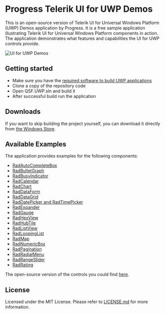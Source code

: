 # Progress Telerik UI for UWP Demos

This is an open-source version of Telerik UI for Universal Windows Platform (UWP) Demos application by Progress. It is a free sample application illustrating Telerik UI for Universal Windows Platform components in action. The application demonstrates what features and capabilities the UI for UWP controls provide.

![UI for UWP Demos](https://store-images.s-microsoft.com/image/apps.62916.13933372686907477.774f044c-0b69-4670-b5bf-dc683eae0ebc.9df70353-b75a-406c-abdd-60f1f6379b7f?w=1398&h=1011&q=60)

## Getting started

* Make sure you have the [required software to build UWP applications](https://docs.microsoft.com/windows/uwp/get-started/get-set-up)
* Clone a copy of the repository code
* Open QSF.UWP.sln and build it
* After successful build run the application 

## Downloads

If you want to skip building the project yourself, you can download it directly from [the Windows Store](https://www.microsoft.com/en-us/store/p/telerik-ui-for-uwp-examples/9n3fgcz50qnl).

## Available Examples

The application provides examples for the following components:

* [RadAutoCompleteBox](http://www.telerik.com/universal-windows-platform-ui/autocompletebox)
* [RadBulletGraph](http://www.telerik.com/universal-windows-platform-ui/bulletgraph)
* [RadBusyIndicator](http://www.telerik.com/universal-windows-platform-ui/busyindicator)
* [RadCalendar](http://www.telerik.com/universal-windows-platform-ui/calendar)
* [RadChart](http://www.telerik.com/universal-windows-platform-ui/chart)
* [RadDataForm](http://www.telerik.com/universal-windows-platform-ui/dataform)
* [RadDataGrid](http://www.telerik.com/universal-windows-platform-ui/grid)
* [RadDatePicker and RadTimePicker](http://www.telerik.com/universal-windows-platform-ui/datepicker-and-timepicker)
* [RadExpander](http://www.telerik.com/universal-windows-platform-ui/expander)
* [RadGauge](http://www.telerik.com/universal-windows-platform-ui/gauge)
* [RadHexView](http://www.telerik.com/universal-windows-platform-ui/hexview)
* [RadHubTile](http://www.telerik.com/universal-windows-platform-ui/hubtile)
* [RadListView](http://www.telerik.com/universal-windows-platform-ui/listview)
* [RadLoopingList](http://www.telerik.com/universal-windows-platform-ui/loopinglist)
* [RadMap](http://www.telerik.com/universal-windows-platform-ui/map)
* [RadNumericBox](http://www.telerik.com/universal-windows-platform-ui/numericbox)
* [RadPagination](http://www.telerik.com/universal-windows-platform-ui/pagination)
* [RadRadialMenu](http://www.telerik.com/universal-windows-platform-ui/radialmenu)
* [RadRangeSlider](http://www.telerik.com/universal-windows-platform-ui/rangeslider)
* [RadRating](http://www.telerik.com/universal-windows-platform-ui/rating)

The open-source version of the controls you could find [here](https://github.com/telerik/UI-For-UWP).

## License

Licensed under the MIT License. Please refer to [LICENSE.md](LICENSE) for more information.

